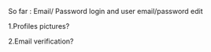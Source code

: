 So far : Email/ Password login and user email/password edit

1.Profiles pictures?

2.Email verification?
